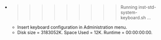 * >>>>>>>>> Running inst-std-system-keyboard.sh ...
  * Insert keyboard configuration in Administration menu.
  * Disk size = 3183052K. Space Used = 12K. Runtime = 00:00:00:00.
